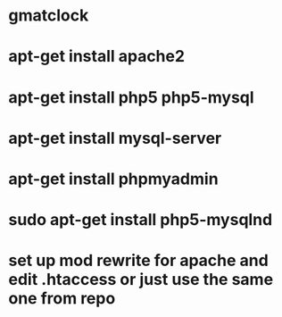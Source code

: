 # gmatclock

# apt-get install apache2
# apt-get install php5 php5-mysql
# apt-get install mysql-server
# apt-get install phpmyadmin
# sudo apt-get install php5-mysqlnd
# set up mod rewrite for apache and edit .htaccess or just use the same one from repo
